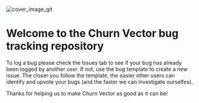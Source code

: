 ![cover_image_git](https://github.com/Archival1/CV-BugReporting/assets/16024714/ea2b4f2d-842a-429f-a7ef-589f68110560)

# Welcome to the Churn Vector bug tracking repository
To log a bug please check the Issues tab to see if your bug has already been logged by another user. If not, use the bug template to create a new issue.
The closer you follow the template, the easier other users can identify and upvote your bugs (and the faster we can investigate ourselfes).


Thanks for helping us to make Churn Vector as good as it can be!
